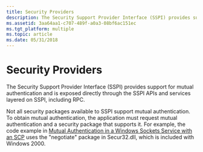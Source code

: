 ```yaml
---
title: Security Providers
description: The Security Support Provider Interface (SSPI) provides support for mutual authentication and is exposed directly through the SSPI APIs and services layered on SSPI, including RPC.
ms.assetid: 3aa64aa1-c707-489f-a0a3-08bf6ac151ec
ms.tgt_platform: multiple
ms.topic: article
ms.date: 05/31/2018
---
```


# Security Providers

The Security Support Provider Interface (SSPI) provides support for mutual authentication and is exposed directly through the SSPI APIs and services layered on SSPI, including RPC.

Not all security packages available to SSPI support mutual authentication. To obtain mutual authentication, the application must request mutual authentication and a security package that supports it. For example, the code example in [Mutual Authentication in a Windows Sockets Service with an SCP](mutual-authentication-in-a-windows-sockets-service-with-an-scp.md) uses the "negotiate" package in Secur32.dll, which is included with Windows 2000.

 

 




